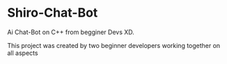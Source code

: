 # Shiro-Chat-Bot
Ai Chat-Bot on C++ from begginer Devs
XD.

This project was created by two beginner developers working together on all aspects
